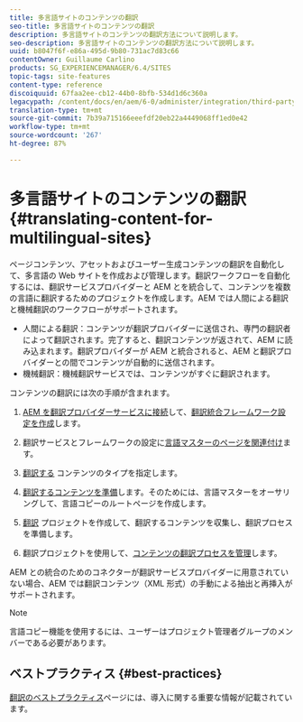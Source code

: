 ```yaml
---
title: 多言語サイトのコンテンツの翻訳
seo-title: 多言語サイトのコンテンツの翻訳
description: 多言語サイトのコンテンツの翻訳方法について説明します。
seo-description: 多言語サイトのコンテンツの翻訳方法について説明します。
uuid: b8047f6f-e86a-495d-9b80-731ac7d83c66
contentOwner: Guillaume Carlino
products: SG_EXPERIENCEMANAGER/6.4/SITES
topic-tags: site-features
content-type: reference
discoiquuid: 67faa2ee-cb12-44b0-8bfb-534d1d6c360a
legacypath: /content/docs/en/aem/6-0/administer/integration/third-party-services/machine-translation
translation-type: tm+mt
source-git-commit: 7b39a715166eeefdf20eb22a4449068ff1ed0e42
workflow-type: tm+mt
source-wordcount: '267'
ht-degree: 87%

---
```



# 多言語サイトのコンテンツの翻訳{#translating-content-for-multilingual-sites}

ページコンテンツ、アセットおよびユーザー生成コンテンツの翻訳を自動化して、多言語の Web サイトを作成および管理します。翻訳ワークフローを自動化するには、翻訳サービスプロバイダーと AEM とを統合して、コンテンツを複数の言語に翻訳するためのプロジェクトを作成します。AEM では人間による翻訳と機械翻訳のワークフローがサポートされます。

* 人間による翻訳：コンテンツが翻訳プロバイダーに送信され、専門の翻訳者によって翻訳されます。完了すると、翻訳コンテンツが返されて、AEM に読み込まれます。翻訳プロバイダーが AEM と統合されると、AEM と翻訳プロバイダーとの間でコンテンツが自動的に送信されます。
* 機械翻訳：機械翻訳サービスでは、コンテンツがすぐに翻訳されます。

コンテンツの翻訳には次の手順が含まれます。

1. [AEM を翻訳プロバイダーサービスに接続](/help/sites-administering/tc-tic.md#connecting-to-a-translation-service-provider)して、[翻訳統合フレームワーク設定を作成](/help/sites-administering/tc-tic.md)します。

1. 翻訳サービスとフレームワークの設定に[言語マスターのページを関連付け](/help/sites-administering/tc-tic.md#configuring-pages-for-translation)ます。
1. [翻訳する](/help/sites-administering/tc-rules.md) コンテンツのタイプを指定します。
1. [翻訳するコンテンツを準備](/help/sites-administering/tc-prep.md)します。そのためには、言語マスターをオーサリングして、言語コピーのルートページを作成します。
1. [翻訳](/help/sites-administering/tc-manage.md) プロジェクトを作成して、翻訳するコンテンツを収集し、翻訳プロセスを準備します。
1. 翻訳プロジェクトを使用して、[コンテンツの翻訳プロセスを管理](/help/sites-administering/tc-manage.md)します。

AEM との統合のためのコネクターが翻訳サービスプロバイダーに用意されていない場合、AEM では翻訳コンテンツ（XML 形式）の手動による抽出と再挿入がサポートされます。

>[!NOTE]
>
>言語コピー機能を使用するには、ユーザーはプロジェクト管理者グループのメンバーである必要があります。

## ベストプラクティス {#best-practices}

[翻訳のベストプラクティス](/help/sites-administering/tc-bp.md)ページには、導入に関する重要な情報が記載されています。
